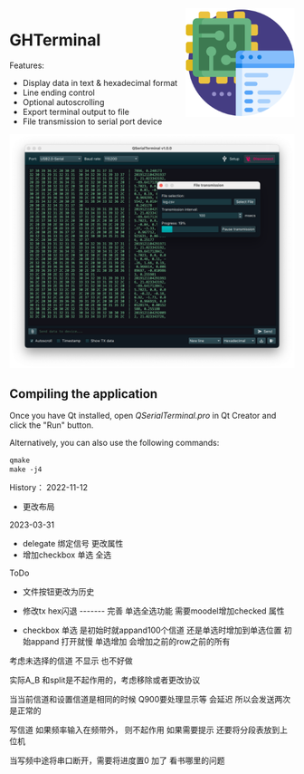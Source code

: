 <a href="#">
    <img width="192px" height="192px" src="doc/icon.svg" align="right" />
</a>

# GHTerminal

Features:
- Display data in text & hexadecimal format
- Line ending control
- Optional autoscrolling
- Export terminal output to file
- File transmission to serial port device

![Main window screenshot](doc/screenshot.png)

## Compiling the application

Once you have Qt installed, open *QSerialTerminal.pro* in Qt Creator and click the "Run" button.

Alternatively, you can also use the following commands:

	qmake
	make -j4

History：
2022-11-12
- 更改布局  

2023-03-31
- delegate 绑定信号 更改属性
- 增加checkbox 单选 全选

ToDo
- 文件按钮更改为历史
- 修改tx hex闪退
------- 完善 单选全选功能
需要moodel增加checked 属性

- checkbox 单选
是初始时就appand100个信道 还是单选时增加到单选位置
初始appand 打开就慢
单选增加 会增加之前的row之前的所有

考虑未选择的信道 不显示 也不好做

实际A_B 和split是不起作用的，考虑移除或者更改协议


当当前信道和设置信道是相同的时候 Q900要处理显示等 会延迟 
所以会发送两次  是正常的

写信道 如果频率输入在频带外， 则不起作用
如果需要提示 还要将分段表放到上位机

当写频中途将串口断开，需要将进度置0
加了 看书哪里的问题